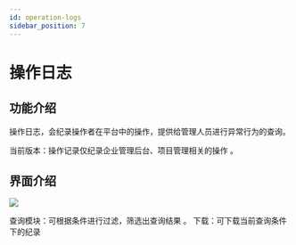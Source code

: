 ```yaml
---
id: operation-logs
sidebar_position: 7
---
```


# 操作日志

## 功能介绍[](#gong-neng-jie-shao)

操作日志，会纪录操作者在平台中的操作，提供给管理人员进行异常行为的查询。

当前版本：操作记录仅纪录企业管理后台、项目管理相关的操作 。


## 界面介绍[](#jie-mian-jie-shao)

![](/img/assets-M2qbZInaXgdm8kkNosp-MkHFXvN98B-Ac9oIk7i-MkHFb_Wod-V-GtEI2MTimage.png)

查询模块：可根据条件进行过滤，筛选出查询结果 。 下载：可下载当前查询条件下的纪录
